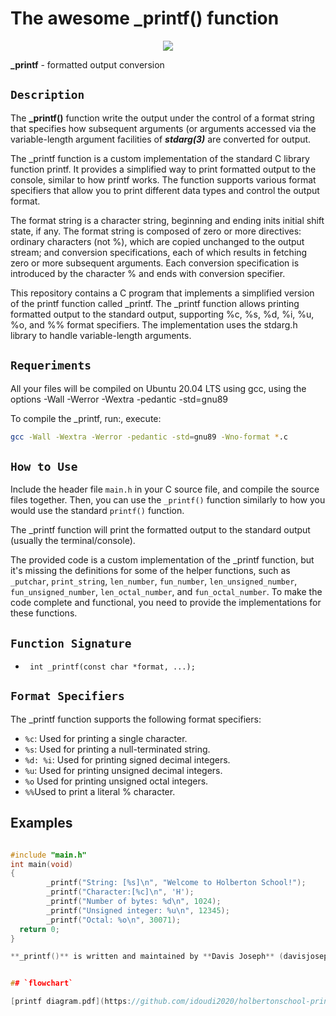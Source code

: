 # The awesome _printf() function

<p align="center">
<img src="https://user-images.githubusercontent.com/124044887/256537628-75705fa9-c22e-4afa-b5dd-3b931ac3e3c6.jpeg"/>
       </p>


**_printf** - formatted output conversion





## `Description`

The  **_printf()** function write the output under the control of a format string that specifies how subsequent arguments (or arguments accessed via the variable-length argument facilities of ***stdarg(3)*** are converted for output.

The _printf function is a custom implementation of the standard C library function printf. It provides a simplified way to print formatted output to the console, similar to how printf works. The function supports various format specifiers that allow you to print different data types and control the output format.


The format string is a character string, beginning and ending inits  initial shift state, if any. The format string is composed of zero or more  directives:  ordinary  characters  (not %), which are copied unchanged to the output stream; and conversion specifications, each of which results in fetching zero or more subsequent arguments.
Each conversion specification is introduced by the character % and ends with conversion specifier.





This repository contains a C program that implements a simplified version of the printf function called _printf. The _printf function allows printing formatted output to the standard output, supporting %c, %s, %d, %i, %u, %o, and %% format specifiers. The implementation uses the stdarg.h library to handle variable-length arguments.

## `Requeriments`

All your files will be compiled on Ubuntu 20.04 LTS using gcc, using the options -Wall -Werror -Wextra -pedantic -std=gnu89

To compile the _printf, run:, execute:
```bash
gcc -Wall -Wextra -Werror -pedantic -std=gnu89 -Wno-format *.c
```


## `How to Use`

Include the header file `main.h` in your C source file, and compile the source files together. Then, you can use the `_printf()` function similarly to how you would use the standard `printf()` function.


The _printf function will print the formatted output to the standard output (usually the terminal/console).

The provided code is a custom implementation of the _printf function, but it's missing the definitions for some of the helper functions, such as `_putchar`, `print_string`, `len_number`, `fun_number`, `len_unsigned_number`, `fun_unsigned_number`, `len_octal_number`, and `fun_octal_number`. To make the code complete and functional, you need to provide the implementations for these functions.

## `Function Signature`
* ``` int _printf(const char *format, ...);```

## `Format Specifiers`


The _printf function supports the following format specifiers:

- `%c`: Used for printing a single character.
- `%s`: Used for printing a null-terminated string.
- `%d: %i`: Used for printing signed decimal integers.
- `%u`: Used for printing unsigned decimal integers.
- `%o` Used for printing unsigned octal integers.
- `%%`Used to print a literal % character.


## Examples

```c

#include "main.h"
int main(void)
{
        _printf("String: [%s]\n", "Welcome to Holberton School!");
        _printf("Character:[%c]\n", 'H');
        _printf("Number of bytes: %d\n", 1024);
        _printf("Unsigned integer: %u\n", 12345);
        _printf("Octal: %o\n", 30071);
  return 0;
}

**_printf()** is written and maintained by **Davis Joseph** (davisjosep767@gmail.com) and **Idoudi Mokhtar** (idoudimokhtar@gmail.com).


## `flowchart`

[printf diagram.pdf](https://github.com/idoudi2020/holbertonschool-printf/files/12193412/printf.diagram.pdf)

